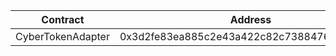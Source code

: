 | Contract          | Address                                    |
| ----------------- | ------------------------------------------ |
| CyberTokenAdapter | 0x3d2fe83ea885c2e43a422c82c738847669708210 |

